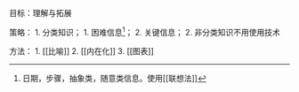目标：理解与拓展

策略：
	1. 分类知识；
		1. 困难信息[^1]；
		2. 关键信息；
	2. 非分类知识不用使用技术


方法：
	1. [[比喻]]
	2. [[内在化]]
	3. [[图表]]

[^1]: 日期，步骤，抽象类，随意类信息。使用[[联想法]]